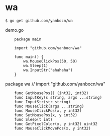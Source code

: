 # wa

	$ go get github.com/yanbocn/wa

demo.go

        package main
        
        import "github.com/yanbocn/wa"
        
        func main() {
	        wa.MouseClickPos(50, 50)
	        wa.Sleep(1)
	        wa.InputStr("ahahaha")
        }

package wa // import "github.com/yanbocn/wa"

		func GetMousePos() (int32, int32)
		func InputKey(s string, args ...string)
		func InputStr(str string)
		func MouseClick(args ...string)
		func MouseClickPos(x, y int32)
		func SetMousePos(x, y int32)
		func Sleep(t int)
    	func GetPixelColor(x, y int32) uint32
		func MouseClickMovePos(x, y int32)